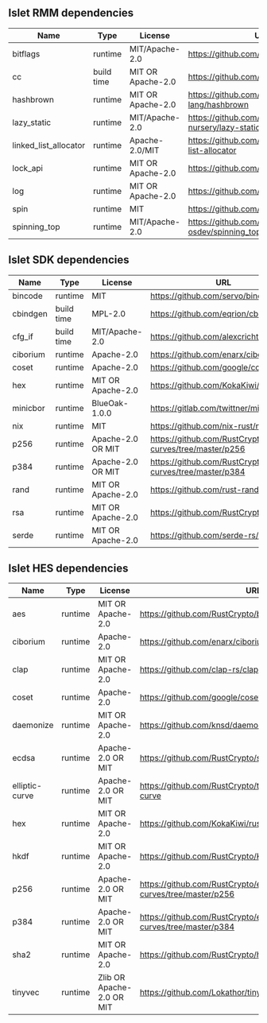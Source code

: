 ## Islet RMM dependencies
| Name                  | Type       | License           | URL                                                 |
| --------------------- | ---------- | ----------------- | --------------------------------------------------- |
| bitflags              | runtime    | MIT/Apache-2.0    | https://github.com/bitflags/bitflags                |
| cc                    | build time | MIT OR Apache-2.0 | https://github.com/rust-lang/cc-rs                  |
| hashbrown             | runtime    | MIT OR Apache-2.0 | https://github.com/rust-lang/hashbrown              |
| lazy_static           | runtime    | MIT/Apache-2.0    | https://github.com/rust-lang-nursery/lazy-static.rs |
| linked_list_allocator | runtime    | Apache-2.0/MIT    | https://github.com/phil-opp/linked-list-allocator   |
| lock_api              | runtime    | MIT OR Apache-2.0 | https://github.com/Amanieu/parking_lot              |
| log                   | runtime    | MIT OR Apache-2.0 | https://github.com/rust-lang/log                    |
| spin                  | runtime    | MIT               | https://github.com/mvdnes/spin-rs.git               |
| spinning_top          | runtime    | MIT/Apache-2.0    | https://github.com/rust-osdev/spinning_top          |

## Islet SDK dependencies
| Name     | Type       | License           | URL                                                            |
| -------- | ---------- | ----------------- | -------------------------------------------------------------- |
| bincode  | runtime    | MIT               | https://github.com/servo/bincode                               |
| cbindgen | build time | MPL-2.0           | https://github.com/eqrion/cbindgen                             |
| cfg_if   | build time | MIT/Apache-2.0    | https://github.com/alexcrichton/cfg-if                         |
| ciborium | runtime    | Apache-2.0        | https://github.com/enarx/ciborium                              |
| coset    | runtime    | Apache-2.0        | https://github.com/google/coset                                |
| hex      | runtime    | MIT OR Apache-2.0 | https://github.com/KokaKiwi/rust-hex                           |
| minicbor | runtime    | BlueOak-1.0.0     | https://gitlab.com/twittner/minicbor                           |
| nix      | runtime    | MIT               | https://github.com/nix-rust/nix                                |
| p256     | runtime    | Apache-2.0 OR MIT | https://github.com/RustCrypto/elliptic-curves/tree/master/p256 |
| p384     | runtime    | Apache-2.0 OR MIT | https://github.com/RustCrypto/elliptic-curves/tree/master/p384 |
| rand     | runtime    | MIT OR Apache-2.0 | https://github.com/rust-random/rand                            |
| rsa      | runtime    | MIT OR Apache-2.0 | https://github.com/RustCrypto/RSA                              |
| serde    | runtime    | MIT OR Apache-2.0 | https://github.com/serde-rs/serde                              |


## Islet HES dependencies
| Name           | Type    | License                   | URL                                                             |
|----------------|---------|---------------------------|-----------------------------------------------------------------|
| aes            | runtime | MIT OR Apache-2.0         | https://github.com/RustCrypto/block-ciphers                     |
| ciborium       | runtime | Apache-2.0                | https://github.com/enarx/ciborium                               |
| clap           | runtime | MIT OR Apache-2.0         | https://github.com/clap-rs/clap                                 |
| coset          | runtime | Apache-2.0                | https://github.com/google/coset                                 |
| daemonize      | runtime | MIT OR Apache-2.0         | https://github.com/knsd/daemonize                               |
| ecdsa          | runtime | Apache-2.0 OR MIT         | https://github.com/RustCrypto/signatures/tree/master/ecdsa      |
| elliptic-curve | runtime | Apache-2.0 OR MIT         | https://github.com/RustCrypto/traits/tree/master/elliptic-curve |
| hex            | runtime | MIT OR Apache-2.0         | https://github.com/KokaKiwi/rust-hex                            |
| hkdf           | runtime | MIT OR Apache-2.0         | https://github.com/RustCrypto/KDFs/                             |
| p256           | runtime | Apache-2.0 OR MIT         | https://github.com/RustCrypto/elliptic-curves/tree/master/p256  |
| p384           | runtime | Apache-2.0 OR MIT         | https://github.com/RustCrypto/elliptic-curves/tree/master/p384  |
| sha2           | runtime | MIT OR Apache-2.0         | https://github.com/RustCrypto/hashes                            |
| tinyvec        | runtime | Zlib OR Apache-2.0 OR MIT | https://github.com/Lokathor/tinyvec                             |
